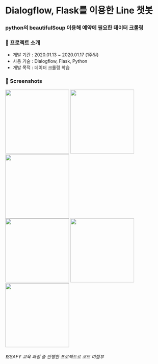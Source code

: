 # Dialogflow, Flask를 이용한 Line 챗봇 
 ### python의 beautifulSoup 이용해 예약에 필요한 데이터 크롤링

### 📗 프로젝트 소개
* 개발 기간 : 2020.01.13 ~ 2020.01.17 (1주일)
* 사용 기술 : Dialogflow, Flask, Python
* 개발 목적 : 데이터 크롤링 학습

### 📸 Screenshots

<div>
<img width="200" src="https://user-images.githubusercontent.com/24769585/72586916-b8394680-3936-11ea-8ef5-fd81ddbb2ad4.PNG">
<img width="200" src="https://user-images.githubusercontent.com/24769585/72586920-bb343700-3936-11ea-9b1f-c5aedf5bcacf.PNG">
<img width="200" src="https://user-images.githubusercontent.com/24769585/72586908-b2436580-3936-11ea-8c5c-5188d29f6a09.PNG">
<br>
<img width="200" src="https://user-images.githubusercontent.com/24769585/72592124-3b619900-3945-11ea-9bc3-cf9ba70f7ba3.PNG">
<img width="200" src="https://user-images.githubusercontent.com/24769585/72592131-3ef52000-3945-11ea-8d83-b73877ac01ff.PNG">
<img width="200" src="https://user-images.githubusercontent.com/24769585/72592133-40264d00-3945-11ea-97a3-49ea5ca0668f.PNG">
</div>

###### ❗️SSAFY 교육 과정 중 진행한 프로젝트로 코드 미첨부
